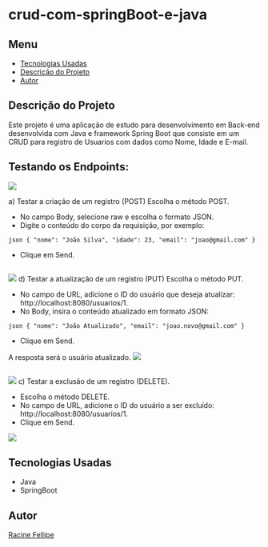 # crud-com-springBoot-e-java
 
## Menu

- [Tecnologias Usadas](#tecnologias-usadas)
- [Descrição do Projeto](#descrição-do-projeto)
- [Autor](#autor)

## Descrição do Projeto

Este projeto é uma aplicação de estudo para desenvolvimento em Back-end desenvolvida com Java e framework Spring Boot  que consiste em um CRUD para registro de Usuarios com dados como Nome, Idade e E-mail.

## Testando os Endpoints:

<img src="https://i.ibb.co/6y2qm0D/Captura-de-tela-2025-01-05-110121.png">



a) Testar a criação de um registro (POST)
Escolha o método POST.
 - No campo Body, selecione raw e escolha o formato JSON.
 - Digite o conteúdo do corpo da requisição, por exemplo:
   
`
 json
 {
     "nome": "João Silva",
     "idade": 23,
     "email": "joao@gmail.com"
 }
`
 - Clique em Send.
   
##

<img src="https://i.ibb.co/mccWvdB/Captura-de-tela-2025-01-05-115045.png">
d) Testar a atualização de um registro (PUT)
Escolha o método PUT.

 - No campo de URL, adicione o ID do usuário que deseja atualizar: http://localhost:8080/usuarios/1.
 - No Body, insira o conteúdo atualizado em formato JSON:

 `
 json
 {
     "nome": "João Atualizado",
     "email": "joao.novo@gmail.com"
 }
 `
 - Clique em Send.

A resposta será o usuário atualizado.
<img src="https://i.ibb.co/hYtxf7c/Captura-de-tela-2025-01-05-110341.png">

##
<img src="https://i.ibb.co/Q6v9LP8/Captura-de-tela-2025-01-05-110508.png">
c) Testar a exclusão de um registro (DELETE).

 - Escolha o método DELETE.
 - No campo de URL, adicione o ID do usuário a ser excluído: http://localhost:8080/usuarios/1.
 - Clique em Send.
<img src="https://i.ibb.co/dGybH09/Captura-de-tela-2025-01-05-110528.png">





## Tecnologias Usadas

- Java
- SpringBoot


## Autor

[Racine Fellipe](https://curriculo-portfolio.netlify.app/)
